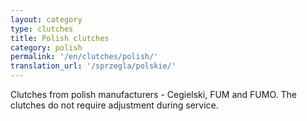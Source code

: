```yaml
---
layout: category
type: clutches
title: Polish clutches
category: polish
permalink: '/en/clutches/polish/'
translation_url: '/sprzegla/polskie/'
---
```

Clutches from polish manufacturers - Cegielski, FUM and FUMO. The clutches do not require adjustment during service.
